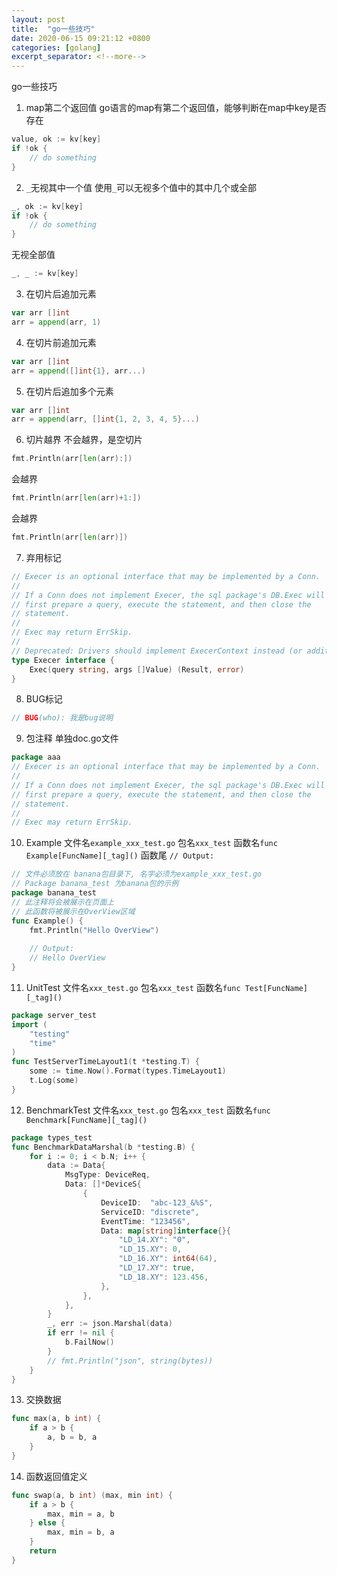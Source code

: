 ```yaml
---
layout: post
title:  "go一些技巧"
date: 2020-06-15 09:21:12 +0800
categories: [golang]
excerpt_separator: <!--more-->
---
```

go一些技巧
<!--more-->

1. map第二个返回值
go语言的map有第二个返回值，能够判断在map中key是否存在
```go
value, ok := kv[key]
if !ok {
    // do something
}
```

2. `_`无视其中一个值
使用`_`可以无视多个值中的其中几个或全部
```go
_, ok := kv[key]
if !ok {
    // do something
}
```
无视全部值
```go
_, _ := kv[key]
```

3. 在切片后追加元素
```go
var arr []int
arr = append(arr, 1)
```


4. 在切片前追加元素
```go
var arr []int
arr = append([]int{1}, arr...)
```

5. 在切片后追加多个元素
```go
var arr []int
arr = append(arr, []int{1, 2, 3, 4, 5}...)
```

6. 切片越界
不会越界，是空切片
```go
fmt.Println(arr[len(arr):])
```
会越界
```go
fmt.Println(arr[len(arr)+1:])
```
会越界
```go
fmt.Println(arr[len(arr)])
```

7. 弃用标记
```go
// Execer is an optional interface that may be implemented by a Conn.
//
// If a Conn does not implement Execer, the sql package's DB.Exec will
// first prepare a query, execute the statement, and then close the
// statement.
//
// Exec may return ErrSkip.
//
// Deprecated: Drivers should implement ExecerContext instead (or additionally).
type Execer interface {
	Exec(query string, args []Value) (Result, error)
}
```

8. BUG标记
```go
// BUG(who): 我是bug说明
```

9. 包注释
单独doc.go文件
```go
package aaa
// Execer is an optional interface that may be implemented by a Conn.
//
// If a Conn does not implement Execer, the sql package's DB.Exec will
// first prepare a query, execute the statement, and then close the
// statement.
//
// Exec may return ErrSkip.
```

10. Example
文件名`example_xxx_test.go`
包名`xxx_test`
函数名`func Example[FuncName][_tag]()`
函数尾 `// Output:`
```go
// 文件必须放在 banana包目录下, 名字必须为example_xxx_test.go
// Package banana_test 为banana包的示例
package banana_test
// 此注释将会被展示在页面上
// 此函数将被展示在OverView区域
func Example() {
    fmt.Println("Hello OverView")
    
    // Output:
    // Hello OverView
}
```

11. UnitTest
文件名`xxx_test.go`
包名`xxx_test`
函数名`func Test[FuncName][_tag]()`
```go
package server_test
import (
	"testing"
    "time"
)
func TestServerTimeLayout1(t *testing.T) {
	some := time.Now().Format(types.TimeLayout1)
	t.Log(some)
}
```

12. BenchmarkTest
文件名`xxx_test.go`
包名`xxx_test`
函数名`func Benchmark[FuncName][_tag]()`
```go
package types_test
func BenchmarkDataMarshal(b *testing.B) {
	for i := 0; i < b.N; i++ {
		data := Data{
			MsgType: DeviceReq,
			Data: []*DeviceS{
				{
					DeviceID:  "abc-123_&%S",
					ServiceID: "discrete",
					EventTime: "123456",
					Data: map[string]interface{}{
						"LD_14.XY": "0",
						"LD_15.XY": 0,
						"LD_16.XY": int64(64),
						"LD_17.XY": true,
						"LD_18.XY": 123.456,
					},
				},
			},
		}
		_, err := json.Marshal(data)
		if err != nil {
			b.FailNow()
		}
		// fmt.Println("json", string(bytes))
	}
}
```

13. 交换数据
```go
func max(a, b int) {
	if a > b {
		a, b = b, a
	}
}
```

14. 函数返回值定义

```go
func swap(a, b int) (max, min int) {
	if a > b {
		max, min = a, b
	} else {
		max, min = b, a
	}
	return
}
```